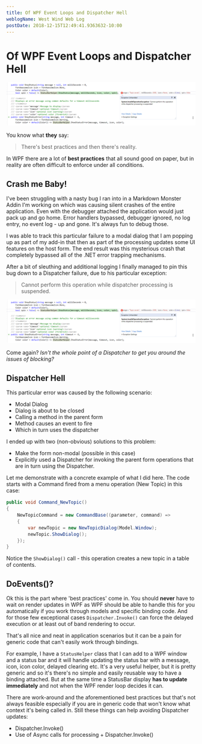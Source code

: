 ```yaml
---
title: Of WPF Event Loops and Dispatcher Hell
weblogName: West Wind Web Log
postDate: 2018-12-15T12:49:41.9363632-10:00
---
```

# Of WPF Event Loops and Dispatcher Hell

![](DispatcherDisabledError.png)

You know what **they** say: 

> There's best practices and then there's reality.

In WPF there are a lot of **best practices** that all sound good on paper, but in reality are often difficult to enforce under all conditions. 

## Crash me Baby!
I've been struggling with a nasty bug I ran into in a Markdown Monster Addin I'm working on which was causing silent crashes of the entire application. Even with the debugger attached the application would just pack up and go home. Error handlers bypassed, debugger ignored, no log entry, no event log - up and gone. It's always fun to debug those.

I was able to track this particular failure to a modal dialog that I am popping up as part of my add-in that then as part of the processing updates some UI features on the host form. The end result was this mysterious crash that completely bypassed all of the .NET error trapping mechanisms.

After a bit of sleuthing and additional logging I finally managed to pin this bug down to a Dispatcher failure, due to his particular exception:

> Cannot perform this operation while dispatcher processing is suspended.

![](DispatcherDisabledError.png)

Come again? *Isn't the whole point of a Dispatcher to get you around the issues of blocking?*

## Dispatcher Hell
This particular error was caused by the following scenario:

* Modal Dialog
* Dialog is about to be closed
* Calling a method in the parent form
* Method causes an event to fire 
* Which in turn uses the dispatcher

I ended up with two (non-obvious) solutions to this problem:

* Make the form non-modal (possible in this case)
* Explicitly used a Dispatcher for invoking the parent form operations that are in turn using the Dispatcher.


Let me demonstrate with a concrete example of what I did here. The code starts with a Command fired from a menu operation (New Topic) in this case:

```cs
public void Command_NewTopic()
{
    NewTopicCommand = new CommandBase((parameter, command) =>
    {
        var newTopic = new NewTopicDialog(Model.Window);
        newTopic.ShowDialog();
    });
}
```

Notice the `ShowDialog()` call - this operation creates a new topic in a table of contents.


## DoEvents()?
Ok this is the part where 'best practices' come in. You should **never** have to wait on render updates in WPF as WPF should be able to handle this for you automatically if you work through models and specific binding code. And for those few exceptional cases `Dispatcher.Invoke()` can force the delayed execution or at least out of band rendering to occur. 

That's all nice and neat in application scenarios but it can be a pain for generic code that can't easily work through bindings.

For example, I have a `StatusHelper` class that I can add to a WPF window and a status bar and it will handle updating the status bar with a message, icon, icon color, delayed clearing etc. It's a very useful helper, but it is pretty generic and so it's there's no simple and easily reusable way to have a binding attached. But at the same time a StatusBar display **has to update immediately** and not when the WPF render loop decides it can.

There are work-around and the aforementioned best practices but that's not always feasible especially if you are in generic code that won't know what context it's being called in. Still these things can help avoiding Dispatcher updates:

* Dispatcher.Invoke()
* Use of Async calls for processing + Dispatcher.Invoke()







